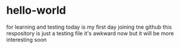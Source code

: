 # hello-world
for learning and testing
today is my first day joining tne github
this respository is just a testing file 
it's awkward now but it will be more interesting soon 
